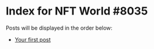 # Index for NFT World #8035
Posts will be displayed in the order below:

- [Your first post](./001-first.md)

